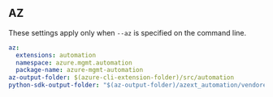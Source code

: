 ## AZ

These settings apply only when `--az` is specified on the command line.

``` yaml $(az)
az:
  extensions: automation
  namespace: azure.mgmt.automation
  package-name: azure-mgmt-automation
az-output-folder: $(azure-cli-extension-folder)/src/automation
python-sdk-output-folder: "$(az-output-folder)/azext_automation/vendored_sdks/automation"